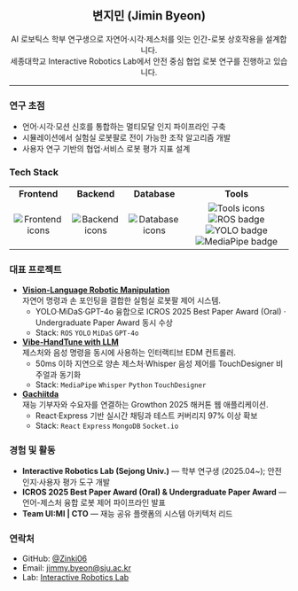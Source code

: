 <div align="center">

## 변지민 (Jimin Byeon)

AI 로보틱스 학부 연구생으로 자연어·시각·제스처를 잇는 인간-로봇 상호작용을 설계합니다.  
세종대학교 Interactive Robotics Lab에서 안전 중심 협업 로봇 연구를 진행하고 있습니다.

</div>

---

### 연구 초점
- 언어·시각·모션 신호를 통합하는 멀티모달 인지 파이프라인 구축
- 시뮬레이션에서 실험실 로봇팔로 전이 가능한 조작 알고리즘 개발
- 사용자 연구 기반의 협업·서비스 로봇 평가 지표 설계

### Tech Stack

<table>
  <tr>
    <td align="center"><strong>Frontend</strong></td>
    <td align="center"><strong>Backend</strong></td>
    <td align="center"><strong>Database</strong></td>
    <td align="center"><strong>Tools</strong></td>
  </tr>
  <tr>
    <td align="center">
      <img src="https://skillicons.dev/icons?i=react,vite,flutter" alt="Frontend icons" />
    </td>
    <td align="center">
      <img src="https://skillicons.dev/icons?i=python,nodejs,express,cpp" alt="Backend icons" />
    </td>
    <td align="center">
      <img src="https://skillicons.dev/icons?i=mongodb" alt="Database icons" />
    </td>
    <td align="center">
      <img src="https://skillicons.dev/icons?i=pytorch,tensorflow,opencv,docker,git,linux,vscode" alt="Tools icons" /><br/>
      <img src="https://img.shields.io/badge/ROS-22314E?style=flat&logo=ros&logoColor=white" alt="ROS badge" />
      <img src="https://img.shields.io/badge/YOLO-00FFFF?style=flat&logo=yolo&logoColor=black" alt="YOLO badge" />
      <img src="https://img.shields.io/badge/MediaPipe-0097FF?style=flat&logo=google&logoColor=white" alt="MediaPipe badge" />
    </td>
  </tr>
</table>

### 대표 프로젝트
- **[Vision-Language Robotic Manipulation](./projects/Vision-Language-Robotic-Manipulation.md)**  
  자연어 명령과 손 포인팅을 결합한 실험실 로봇팔 제어 시스템.  
  - YOLO·MiDaS·GPT-4o 융합으로 ICROS 2025 Best Paper Award (Oral) · Undergraduate Paper Award 동시 수상  
  - Stack: `ROS` `YOLO` `MiDaS` `GPT-4o`
- **[Vibe-HandTune with LLM](./projects/Vibe-HandTune-with-LLM.md)**  
  제스처와 음성 명령을 동시에 사용하는 인터랙티브 EDM 컨트롤러.  
  - 50ms 이하 지연으로 양손 제스처·Whisper 음성 제어를 TouchDesigner 비주얼과 동기화  
  - Stack: `MediaPipe` `Whisper` `Python` `TouchDesigner`
- **[Gachiitda](./projects/Gachiitda.md)**  
  재능 기부자와 수요자를 연결하는 Growthon 2025 해커톤 웹 애플리케이션.  
  - React·Express 기반 실시간 채팅과 테스트 커버리지 97% 이상 확보  
  - Stack: `React` `Express` `MongoDB` `Socket.io`

### 경험 및 활동
- **Interactive Robotics Lab (Sejong Univ.)** — 학부 연구생 (2025.04~); 안전 인지·사용자 평가 도구 개발
- **ICROS 2025 Best Paper Award (Oral) & Undergraduate Paper Award** — 언어-제스처 융합 로봇 제어 파이프라인 발표
- **Team UI:MI | CTO** — 재능 공유 플랫폼의 시스템 아키텍처 리드

### 연락처
- GitHub: [@Zinki06](https://github.com/Zinki06)
- Email: [jimmy.byeon@sju.ac.kr](mailto:jimmy.byeon@sju.ac.kr)
- Lab: [Interactive Robotics Lab](https://sites.google.com/view/interactive-robotics-lab)
